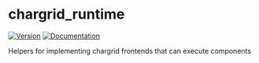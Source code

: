 # chargrid\_runtime

[![Version](https://img.shields.io/crates/v/chargrid_runtime.svg)](https://crates.io/crates/chargrid_runtime)
[![Documentation](https://docs.rs/chargrid_runtime/badge.svg)](https://docs.rs/chargrid_runtime)

Helpers for implementing chargrid frontends that can execute components
